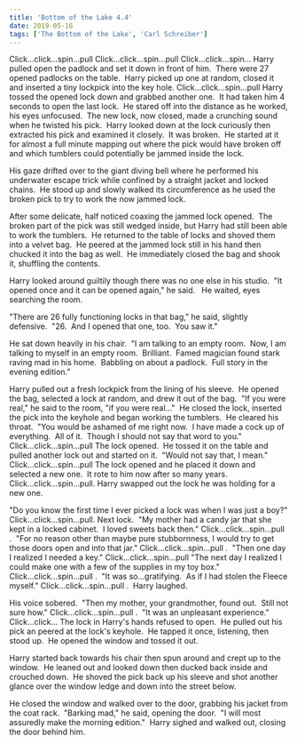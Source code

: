 ```yaml
---
title: 'Bottom of the Lake 4.4'
date: 2019-05-16
tags: ['The Bottom of the Lake', 'Carl Schreiber']
---
```


Click...click...spin...pull Click...click...spin...pull Click...click...spin... Harry pulled open the padlock and set it down in front of him.  There were 27 opened padlocks on the table.  Harry picked up one at random, closed it and inserted a tiny lockpick into the key hole. Click...click...spin...pull Harry tossed the opened lock down and grabbed another one.  It had taken him 4 seconds to open the last lock.  He stared off into the distance as he worked, his eyes unfocused.  The new lock, now closed, made a crunching sound when he twisted his pick.  Harry looked down at the lock curiously then extracted his pick and examined it closely.  It was broken.  He started at it for almost a full minute mapping out where the pick would have broken off and which tumblers could potentially be jammed inside the lock.

His gaze drifted over to the giant diving bell where he performed his underwater escape trick while confined by a straight jacket and locked chains.  He stood up and slowly walked its circumference as he used the broken pick to try to work the now jammed lock.

After some delicate, half noticed coaxing the jammed lock opened.  The broken part of the pick was still wedged inside, but Harry had still been able to work the tumblers.  He returned to the table of locks and shoved them into a velvet bag.  He peered at the jammed lock still in his hand then chucked it into the bag as well.  He immediately closed the bag and shook it, shuffling the contents.

Harry looked around guiltily though there was no one else in his studio.  "It opened once and it can be opened again," he said.   He waited, eyes searching the room.

"There are 26 fully functioning locks in that bag," he said, slightly defensive.  "26.  And I opened that one, too.  You saw it."

He sat down heavily in his chair.  "I am talking to an empty room.  Now, I am talking to myself in an empty room.  Brilliant.  Famed magician found stark raving mad in his home.  Babbling on about a padlock.  Full story in the evening edition."

Harry pulled out a fresh lockpick from the lining of his sleeve.  He opened the bag, selected a lock at random, and drew it out of the bag.  "If you were real," he said to the room, "if you were real..."  He closed the lock, inserted the pick into the keyhole and began working the tumblers.  He cleared his throat.  "You would be ashamed of me right now.  I have made a cock up of everything.  All of it.  Though I should not say that word to you." Click...click...spin...pull The lock opened.  He tossed it on the table and pulled another lock out and started on it.  "Would not say that, I mean." Click...click...spin...pull The lock opened and he placed it down and selected a new one.  It rote to him now after so many years. Click...click...spin...pull. Harry swapped out the lock he was holding for a new one.

"Do you know the first time I ever picked a lock was when I was just a boy?" Click...click...spin...pull. Next lock.  "My mother had a candy jar that she kept in a locked cabinet.  I loved sweets back then." Click...click...spin...pull .  "For no reason other than maybe pure stubbornness, I would try to get those doors open and into that jar." Click...click...spin...pull .  "Then one day I realized I needed a key." Click...click...spin...pull "The next day I realized I could make one with a few of the supplies in my toy box." Click...click...spin...pull .  "It was so...gratifying.  As if I had stolen the Fleece myself." Click...click...spin...pull .  Harry laughed.

His voice sobered.  "Then my mother, your grandmother, found out.  Still not sure how." Click...click...spin...pull .  "It was an unpleasant experience." Click...click... The lock in Harry's hands refused to open.  He pulled out his pick an peered at the lock's keyhole.  He tapped it once, listening, then stood up.  He opened the window and tossed it out.

Harry started back towards his chair then spun around and crept up to the window.  He leaned out and looked down then ducked back inside and crouched down.  He shoved the pick back up his sleeve and shot another glance over the window ledge and down into the street below.

He closed the window and walked over to the door, grabbing his jacket from the coat rack.  "Barking mad," he said, opening the door.  "I will most assuredly make the morning edition."  Harry sighed and walked out, closing the door behind him.
